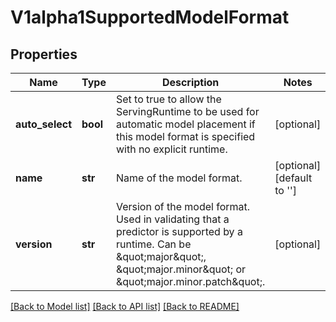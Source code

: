 # V1alpha1SupportedModelFormat

## Properties
Name | Type | Description | Notes
------------ | ------------- | ------------- | -------------
**auto_select** | **bool** | Set to true to allow the ServingRuntime to be used for automatic model placement if this model format is specified with no explicit runtime. | [optional]
**name** | **str** | Name of the model format. | [optional][default to '']
**version** | **str** | Version of the model format. Used in validating that a predictor is supported by a runtime. Can be \&quot;major\&quot;, \&quot;major.minor\&quot; or \&quot;major.minor.patch\&quot;. | [optional]

[[Back to Model list]](../README.md#documentation-for-models) [[Back to API list]](../README.md#documentation-for-api-endpoints) [[Back to README]](../README.md)


